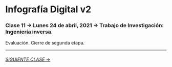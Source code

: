 # Infografía Digital v2

### Clase 11 → Lunes 24 de abril, 2021 → Trabajo de Investigación: Ingeniería inversa.

Evaluación. Cierre de segunda etapa.


- - - - - - - - - - - - -

###### [SIGUIENTE CLASE →](https://github.com/profesorfaco/dno075-2021/tree/gh-pages/clase-12)
